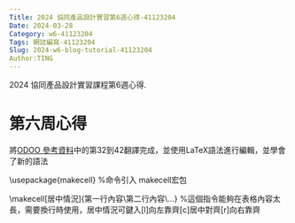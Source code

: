 ```yaml
---
Title: 2024 協同產品設計實習第6週心得-41123204
Date: 2024-03-28
Category: w6-41123204
Tags: 網誌編寫-41123204
Slug: 2024-w6-blog-tutorial-41123204
Author:TING 
---
```


2024 協同產品設計實習課程第6週心得.

<!-- PELICAN_END_SUMMARY -->

# 第六周心得
將[ODOO 參考資料]中的第32到42翻譯完成，並使用LaTeX語法進行編輯，並學會了新的語法

[ODOO 參考資料]:[https://webthesis.biblio.polito.it/16429/1/tesi.pdf]

\usepackage{makecell} %命令引入 makecell宏包

\makecell[居中情況]{第一行內容\\第二行內容\\...} %這個指令能夠在表格內容太長，需要換行時使用，居中情況可鍵入[l]向左靠齊[c]居中對齊[r]向右靠齊